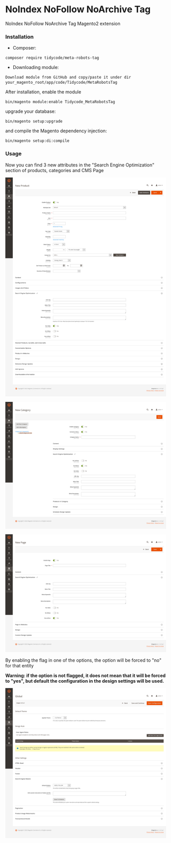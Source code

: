 # NoIndex NoFollow NoArchive Tag
NoIndex NoFollow NoArchive Tag Magento2 extension

### Installation
- Composer:
```
composer require tidycode/meta-robots-tag
```
- Downloading module:
```
Download module from GitHub and copy/paste it under dir your_magento_root/app/code/Tidycode/MetaRobotsTag
```

After installation, enable the module
```
bin/magento module:enable Tidycode_MetaRobotsTag
```
upgrade your database:
```
bin/magento setup:upgrade
```
and compile the Magento dependency injection:
```
bin/magento setup:di:compile
```

### Usage
Now you can find 3 new attributes in the "Search Engine Optimization" section of products, categories and CMS Page

![img.png](img.png)

![img_1.png](img_1.png)

![img_2.png](img_2.png)

By enabling the flag in one of the options, the option will be forced to "no" for that entity

**Warning: if the option is not flagged, it does not mean that it will be forced to "yes", but default the configuration in the design settings will be used.**

![img_3.png](img_3.png)